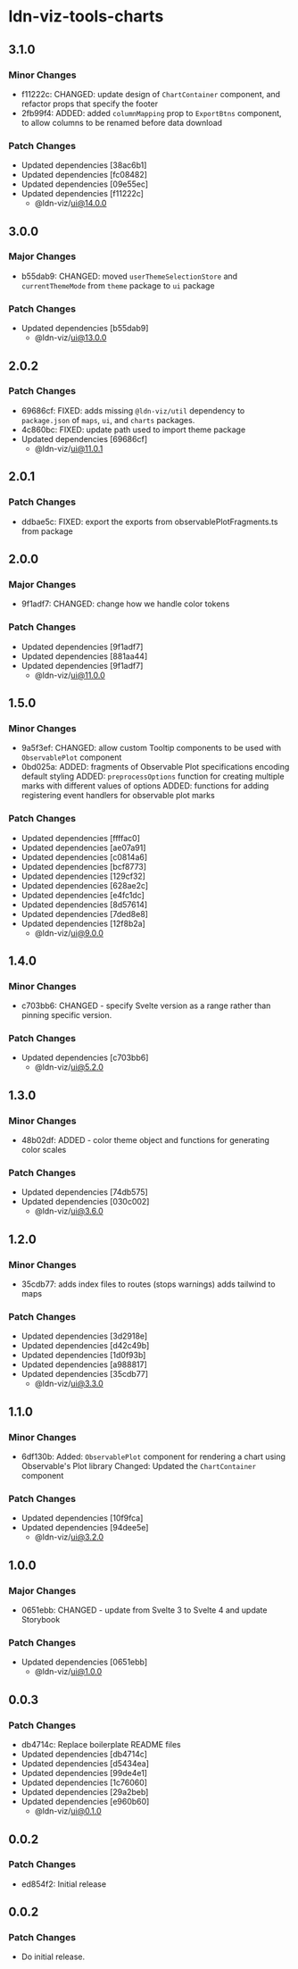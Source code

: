 # ldn-viz-tools-charts

## 3.1.0

### Minor Changes

- f11222c: CHANGED: update design of `ChartContainer` component, and refactor props that specify the footer
- 2fb99f4: ADDED: added `columnMapping` prop to `ExportBtns` component, to allow columns to be renamed before data download

### Patch Changes

- Updated dependencies [38ac6b1]
- Updated dependencies [fc08482]
- Updated dependencies [09e55ec]
- Updated dependencies [f11222c]
  - @ldn-viz/ui@14.0.0

## 3.0.0

### Major Changes

- b55dab9: CHANGED: moved `userThemeSelectionStore` and `currentThemeMode` from `theme` package to `ui` package

### Patch Changes

- Updated dependencies [b55dab9]
  - @ldn-viz/ui@13.0.0

## 2.0.2

### Patch Changes

- 69686cf: FIXED: adds missing `@ldn-viz/util` dependency to `package.json` of `maps`, `ui`, and `charts` packages.
- 4c860bc: FIXED: update path used to import theme package
- Updated dependencies [69686cf]
  - @ldn-viz/ui@11.0.1

## 2.0.1

### Patch Changes

- ddbae5c: FIXED: export the exports from observablePlotFragments.ts from package

## 2.0.0

### Major Changes

- 9f1adf7: CHANGED: change how we handle color tokens

### Patch Changes

- Updated dependencies [9f1adf7]
- Updated dependencies [881aa44]
- Updated dependencies [9f1adf7]
  - @ldn-viz/ui@11.0.0

## 1.5.0

### Minor Changes

- 9a5f3ef: CHANGED: allow custom Tooltip components to be used with `ObservablePlot` component
- 0bd025a: ADDED: fragments of Observable Plot specifications encoding default styling
  ADDED: `preprocessOptions` function for creating multiple marks with different values of options
  ADDED: functions for adding registering event handlers for observable plot marks

### Patch Changes

- Updated dependencies [ffffac0]
- Updated dependencies [ae07a91]
- Updated dependencies [c0814a6]
- Updated dependencies [bcf8773]
- Updated dependencies [129cf32]
- Updated dependencies [628ae2c]
- Updated dependencies [e4fc1dc]
- Updated dependencies [8d57614]
- Updated dependencies [7ded8e8]
- Updated dependencies [12f8b2a]
  - @ldn-viz/ui@9.0.0

## 1.4.0

### Minor Changes

- c703bb6: CHANGED - specify Svelte version as a range rather than pinning specific version.

### Patch Changes

- Updated dependencies [c703bb6]
  - @ldn-viz/ui@5.2.0

## 1.3.0

### Minor Changes

- 48b02df: ADDED - color theme object and functions for generating color scales

### Patch Changes

- Updated dependencies [74db575]
- Updated dependencies [030c002]
  - @ldn-viz/ui@3.6.0

## 1.2.0

### Minor Changes

- 35cdb77: adds index files to routes (stops warnings) adds tailwind to maps

### Patch Changes

- Updated dependencies [3d2918e]
- Updated dependencies [d42c49b]
- Updated dependencies [1d0f93b]
- Updated dependencies [a988817]
- Updated dependencies [35cdb77]
  - @ldn-viz/ui@3.3.0

## 1.1.0

### Minor Changes

- 6df130b: Added: `ObservablePlot` component for rendering a chart using Observable's Plot library
  Changed: Updated the `ChartContainer` component

### Patch Changes

- Updated dependencies [10f9fca]
- Updated dependencies [94dee5e]
  - @ldn-viz/ui@3.2.0

## 1.0.0

### Major Changes

- 0651ebb: CHANGED - update from Svelte 3 to Svelte 4 and update Storybook

### Patch Changes

- Updated dependencies [0651ebb]
  - @ldn-viz/ui@1.0.0

## 0.0.3

### Patch Changes

- db4714c: Replace boilerplate README files
- Updated dependencies [db4714c]
- Updated dependencies [d5434ea]
- Updated dependencies [99de4e1]
- Updated dependencies [1c76060]
- Updated dependencies [29a2beb]
- Updated dependencies [e960b60]
  - @ldn-viz/ui@0.1.0

## 0.0.2

### Patch Changes

- ed854f2: Initial release

## 0.0.2

### Patch Changes

- Do initial release.
